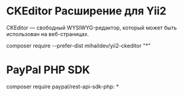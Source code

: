 # CKEditor Расширение для Yii2
CKEditor — свободный WYSIWYG-редактор, который может быть использован на веб-страницах.

composer require --prefer-dist mihaildev/yii2-ckeditor "*"

# PayPal PHP SDK
composer require paypal/rest-api-sdk-php: *
